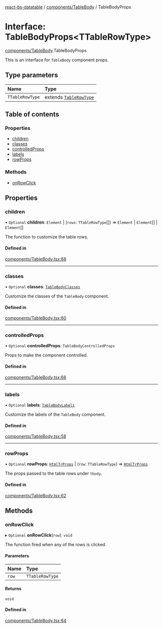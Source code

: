 [react-bs-datatable](../README.md) / [components/TableBody](../modules/components_TableBody.md) / TableBodyProps

# Interface: TableBodyProps<TTableRowType\>

[components/TableBody](../modules/components_TableBody.md).TableBodyProps

This is an interface for `TableBody` component props.

## Type parameters

| Name | Type |
| :------ | :------ |
| `TTableRowType` | extends [`TableRowType`](../modules/helpers_types.md#tablerowtype) |

## Table of contents

### Properties

- [children](components_TableBody.TableBodyProps.md#children)
- [classes](components_TableBody.TableBodyProps.md#classes)
- [controlledProps](components_TableBody.TableBodyProps.md#controlledprops)
- [labels](components_TableBody.TableBodyProps.md#labels)
- [rowProps](components_TableBody.TableBodyProps.md#rowprops)

### Methods

- [onRowClick](components_TableBody.TableBodyProps.md#onrowclick)

## Properties

### children

• `Optional` **children**: `Element` \| (`rows`: `TTableRowType`[]) => `Element` \| `Element`[] \| `Element`[]

The function to customize the table rows.

#### Defined in

[components/TableBody.tsx:68](https://github.com/imballinst/react-bs-datatable/blob/c9aa1a4/src/components/TableBody.tsx#L68)

___

### classes

• `Optional` **classes**: [`TableBodyClasses`](components_TableBody.TableBodyClasses.md)

Customize the classes of the `TableBody` component.

#### Defined in

[components/TableBody.tsx:60](https://github.com/imballinst/react-bs-datatable/blob/c9aa1a4/src/components/TableBody.tsx#L60)

___

### controlledProps

• `Optional` **controlledProps**: `TableBodyControlledProps`

Props to make the component controlled.

#### Defined in

[components/TableBody.tsx:66](https://github.com/imballinst/react-bs-datatable/blob/c9aa1a4/src/components/TableBody.tsx#L66)

___

### labels

• `Optional` **labels**: [`TableBodyLabels`](components_TableBody.TableBodyLabels.md)

Customize the labels of the `TableBody` component.

#### Defined in

[components/TableBody.tsx:58](https://github.com/imballinst/react-bs-datatable/blob/c9aa1a4/src/components/TableBody.tsx#L58)

___

### rowProps

• `Optional` **rowProps**: [`HtmlTrProps`](../modules/components_TableBody.md#htmltrprops) \| (`row`: `TTableRowType`) => [`HtmlTrProps`](../modules/components_TableBody.md#htmltrprops)

The props passed to the table rows under `tbody`.

#### Defined in

[components/TableBody.tsx:62](https://github.com/imballinst/react-bs-datatable/blob/c9aa1a4/src/components/TableBody.tsx#L62)

## Methods

### onRowClick

▸ `Optional` **onRowClick**(`row`): `void`

The function fired when any of the rows is clicked.

#### Parameters

| Name | Type |
| :------ | :------ |
| `row` | `TTableRowType` |

#### Returns

`void`

#### Defined in

[components/TableBody.tsx:64](https://github.com/imballinst/react-bs-datatable/blob/c9aa1a4/src/components/TableBody.tsx#L64)
